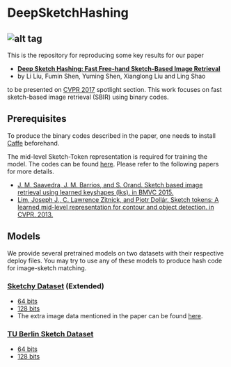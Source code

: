 # DeepSketchHashing
![alt tag](https://github.com/ymcidence/DeepSketchHashing/blob/master/DSH.jpg)
-----------------------------------------------------------------------------
This is the repository for reproducing some key results for our paper

- [**Deep Sketch Hashing: Fast Free-hand Sketch-Based Image Retrieval**](https://arxiv.org/abs/1703.05605.pdf)
- by Li Liu, Fumin Shen, Yuming Shen, Xianglong Liu and Ling Shao

to be presented on [CVPR 2017](http://cvpr2017.thecvf.com/) spotlight section. This work focuses on fast sketch-based image retrieval (SBIR) using binary codes.

## Prerequisites
To produce the binary codes described in the paper, one needs to install [Caffe](http://caffe.berkeleyvision.org/) beforehand.

The mid-level Sketch-Token representation is required for training the model. The codes can be found [here](https://github.com/gitlim/SketchTokens). Please refer to the following papers for more details.
- [J. M. Saavedra, J. M. Barrios, and S. Orand. Sketch based image retrieval using learned keyshapes (lks). in BMVC 2015.](http://www.bmva.org/bmvc/2015/papers/paper164/paper164.pdf)
- [Lim, Joseph J., C. Lawrence Zitnick, and Piotr Dollár. Sketch tokens: A learned mid-level representation for contour and object detection. in CVPR. 2013.](http://people.csail.mit.edu/lim/paper/SketchTokens_cvpr13.pdf)

## Models
We provide several pretrained models on two datasets with their respective deploy files. You may try to use any of these models to produce hash code for image-sketch matching.

### [Sketchy Dataset](http://sketchy.eye.gatech.edu/) (Extended)
- [64 bits](https://drive.google.com/file/d/0B2U-hnwRkpRrWkhiZEExNi1Hd1U/view?usp=sharing)
- [128 bits](https://drive.google.com/file/d/0B2U-hnwRkpRrLTh2YnlvcnVORDA/view?usp=sharing)
- The extra image data mentioned in the paper can be found [here](https://drive.google.com/file/d/0B2U-hnwRkpRrc0xJVDRZc1dXbEk/view?usp=sharing).

### [TU Berlin Sketch Dataset](http://cybertron.cg.tu-berlin.de/eitz/projects/classifysketch/)
- [64 bits](https://drive.google.com/file/d/0B2U-hnwRkpRraVlzRl9Qd2M2emM/view?usp=sharing)
- [128 bits](https://drive.google.com/file/d/0B2U-hnwRkpRrNi1YN1dPTXJDaW8/view?usp=sharing)
